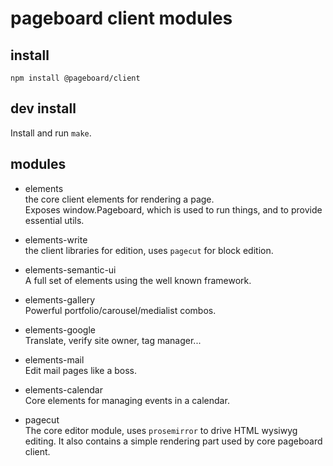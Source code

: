 pageboard client modules
========================

install
-------

`npm install @pageboard/client`


dev install
-----------

Install and run `make`.


modules
-------  

* elements  
  the core client elements for rendering a page.  
  Exposes window.Pageboard, which is used to run things,
  and to provide essential utils.

* elements-write  
  the client libraries for edition, uses `pagecut` for block edition.

* elements-semantic-ui  
  A full set of elements using the well known framework.

* elements-gallery  
  Powerful portfolio/carousel/medialist combos.

* elements-google  
  Translate, verify site owner, tag manager...

* elements-mail  
  Edit mail pages like a boss.

* elements-calendar  
  Core elements for managing events in a calendar.

* pagecut  
  The core editor module, uses `prosemirror` to drive HTML wysiwyg editing.
  It also contains a simple rendering part used by core pageboard client.


